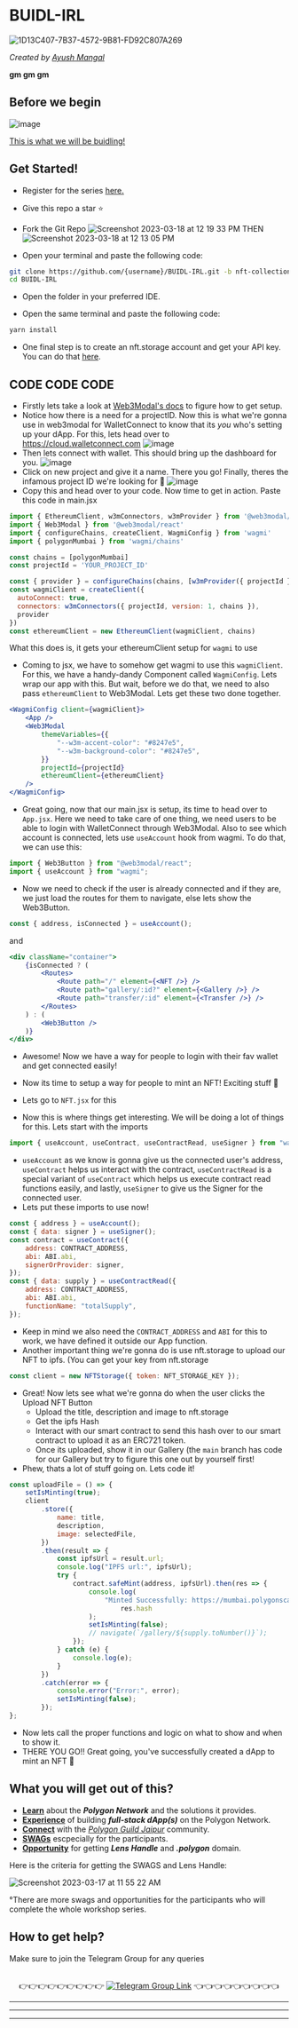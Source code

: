 # BUIDL-IRL

![1D13C407-7B37-4572-9B81-FD92C807A269](https://user-images.githubusercontent.com/79016290/225668652-832dd0e7-2aeb-412d-81ae-9ceceab56d00.GIF)

_Created by [Ayush Mangal](https://twitter.com/0xayushM)_

**gm gm gm**

## Before we begin
![image](https://user-images.githubusercontent.com/26746725/226090712-0f4969b0-cf4d-4188-b455-91f655fe6f60.png)

[This is what we will be buidling!](https://buidl-irl.vercel.app/)


## Get Started!

-   Register for the series [here.](https://lu.ma/buidl-irl)

-   Give this repo a star ⭐️
-   Fork the Git Repo
    ![Screenshot 2023-03-18 at 12 19 33 PM](https://user-images.githubusercontent.com/79016290/226090202-ed4f4c0e-47a7-4921-bc03-5e170c53b0dd.png)
    THEN
    ![Screenshot 2023-03-18 at 12 13 05 PM](https://user-images.githubusercontent.com/79016290/226089921-5056c755-c81e-4085-a27d-79e9743d7a41.png)

-   Open your terminal and paste the following code:

```bash
git clone https://github.com/{username}/BUIDL-IRL.git -b nft-collection-frontend-codealong
cd BUIDL-IRL
```

-   Open the folder in your preferred IDE.

-   Open the same terminal and paste the following code:

```bash
yarn install
```

-   One final step is to create an nft.storage account and get your API key. You
    can do that [here](https://nft.storage/).

## CODE CODE CODE

- Firstly lets take a look at [Web3Modal's docs](https://docs.walletconnect.com/2.0/web3modal/react/installation) to figure how to get setup.
- Notice how there is a need for a projectID. Now this is what we're gonna use in web3modal for WalletConnect to know that its _you_ who's setting up your dApp. For this, lets head over to https://cloud.walletconnect.com
![image](https://user-images.githubusercontent.com/26746725/226126583-880cf95d-baaf-4ca6-ab51-95b9cb71104f.png)
- Then lets connect with wallet. This should bring up the dashboard for you.
![image](https://user-images.githubusercontent.com/26746725/226126777-27b10f3f-c10f-4ba5-b38c-dc68e26fa948.png)
- Click on new project and give it a name. There you go! Finally, theres the infamous project ID we're looking for 💪
![image](https://user-images.githubusercontent.com/26746725/226127681-7b568fdd-950a-49b5-ba06-5593810db9c9.png)
- Copy this and head over to your code. Now time to get in action. Paste this code in main.jsx
```jsx
import { EthereumClient, w3mConnectors, w3mProvider } from '@web3modal/ethereum'
import { Web3Modal } from '@web3modal/react'
import { configureChains, createClient, WagmiConfig } from 'wagmi'
import { polygonMumbai } from 'wagmi/chains'

const chains = [polygonMumbai]
const projectId = 'YOUR_PROJECT_ID'

const { provider } = configureChains(chains, [w3mProvider({ projectId })])
const wagmiClient = createClient({
  autoConnect: true,
  connectors: w3mConnectors({ projectId, version: 1, chains }),
  provider
})
const ethereumClient = new EthereumClient(wagmiClient, chains)
```
What this does is, it gets your ethereumClient setup for `wagmi` to use
- Coming to jsx, we have to somehow get wagmi to use this `wagmiClient`. For this, we have a handy-dandy Component called `WagmiConfig`. Lets wrap our app with this. But wait, before we do that, we need to also pass `ethereumClient` to Web3Modal. Lets get these two done together.
```jsx
<WagmiConfig client={wagmiClient}>
    <App />
    <Web3Modal
        themeVariables={{
            "--w3m-accent-color": "#8247e5",
            "--w3m-background-color": "#8247e5",
        }}
        projectId={projectId}
        ethereumClient={ethereumClient}
    />
</WagmiConfig>
```

- Great going, now that our main.jsx is setup, its time to head over to `App.jsx`. Here we need to take care of one thing, we need users to be able to login with WalletConnect through Web3Modal. Also to see which account is connected, lets use `useAccount` hook from wagmi. To do that, we can use this:
```jsx
import { Web3Button } from "@web3modal/react";
import { useAccount } from "wagmi";
```

- Now we need to check if the user is already connected and if they are, we just load the routes for them to navigate, else lets show the Web3Button.
```jsx
const { address, isConnected } = useAccount();
```
and
```jsx
<div className="container">
    {isConnected ? (
        <Routes>
            <Route path="/" element={<NFT />} />
            <Route path="gallery/:id?" element={<Gallery />} />
            <Route path="transfer/:id" element={<Transfer />} />
        </Routes>
    ) : (
        <Web3Button />
    )}
</div>
```
- Awesome! Now we have a way for people to login with their fav wallet and get connected easily!

- Now its time to setup a way for people to mint an NFT! Exciting stuff 👀
- Lets go to `NFT.jsx` for this
- Now this is where things get interesting. We will be doing a lot of things for this. Lets start with the imports
```jsx
import { useAccount, useContract, useContractRead, useSigner } from "wagmi";
```
- `useAccount` as we know is gonna give us the connected user's address, `useContract` helps us interact with the contract, `useContractRead` is a special variant of `useContract` which helps us execute contract read functions easily, and lastly, `useSigner` to give us the Signer for the connected user.
- Lets put these imports to use now!
```jsx
const { address } = useAccount();
const { data: signer } = useSigner();
const contract = useContract({
    address: CONTRACT_ADDRESS,
    abi: ABI.abi,
    signerOrProvider: signer,
});
const { data: supply } = useContractRead({
    address: CONTRACT_ADDRESS,
    abi: ABI.abi,
    functionName: "totalSupply",
});
```
- Keep in mind we also need the `CONTRACT_ADDRESS` and `ABI` for this to work, we have defined it outside our App function.
- Another important thing we're gonna do is use nft.storage to upload our NFT to ipfs. (You can get your key from nft.storage
```jsx
const client = new NFTStorage({ token: NFT_STORAGE_KEY });
```
- Great! Now lets see what we're gonna do when the user clicks the Upload NFT Button
    - Upload the title, description and image to nft.storage
    - Get the ipfs Hash
    - Interact with our smart contract to send this hash over to our smart contract to upload it as an ERC721 token.
    - Once its uploaded, show it in our Gallery (the `main` branch has code for our Gallery but try to figure this one out by yourself first!
- Phew, thats a lot of stuff going on. Lets code it!
```jsx
const uploadFile = () => {
    setIsMinting(true);
    client
        .store({
            name: title,
            description,
            image: selectedFile,
        })
        .then(result => {
            const ipfsUrl = result.url;
            console.log("IPFS url:", ipfsUrl);
            try {
                contract.safeMint(address, ipfsUrl).then(res => {
                    console.log(
                        "Minted Successfully: https://mumbai.polygonscan.com/tx/" +
                            res.hash
                    );
                    setIsMinting(false);
                    // navigate(`/gallery/${supply.toNumber()}`);
                });
            } catch (e) {
                console.log(e);
            }
        })
        .catch(error => {
            console.error("Error:", error);
            setIsMinting(false);
        });
};
```
- Now lets call the proper functions and logic on what to show and when to show it.
- THERE YOU GO!! Great going, you've successfully created a dApp to mint an NFT 🥳
## What you will get out of this?

-   [**Learn**]() about the **_Polygon Network_** and the solutions it provides.
-   [**Experience**]() of building **_full-stack dApp(s)_** on the Polygon
    Network.
-   [**Connect**]() with the [_Polygon Guild Jaipur_]() community.
-   [**SWAGs**]() escpecially for the participants.
-   [**Opportunity**]() for getting **_Lens Handle_** and **_.polygon_** domain.

Here is the criteria for getting the SWAGS and Lens Handle:

![Screenshot 2023-03-17 at 11 55 22 AM](https://user-images.githubusercontent.com/79016290/225829396-ac811249-6423-44a9-88aa-c8377c1cc6e4.png)

°There are more swags and opportunities for the participants who will complete
the whole workshop series.

## How to get help?

Make sure to join the Telegram Group for any queries

<p align="center">
<br>
👉👉👉👉👉👉👉👉👉 <a href="https://t.me/+cUyVYxFCxP84N2Q1"><img alt="Telegram Group Link" src="https://img.shields.io/badge/Telegram-1DA1F2?style=for-the-badge&logo=telegram&logoColor=white"/><a> 👈👈👈👈👈👈👈👈👈

</p>

---

---

---
